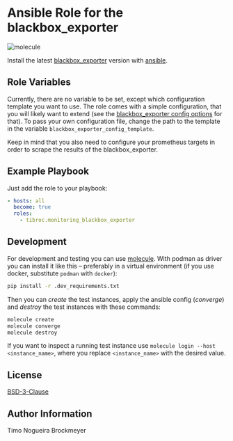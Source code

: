 # Ansible Role for the blackbox_exporter

![molecule](https://github.com/tibroc/monitoring_loki/actions/workflows/molecule.yml/badge.svg)

Install the latest [blackbox_exporter](https://github.com/prometheus/blackbox_exporter) version with [ansible](https://docs.ansible.com/).

## Role Variables

Currently, there are no variable to be set, except which configuration template you want to use.
The role comes with a simple configuration, that you will likely want to extend (see the [blackbox_exporter config options](https://github.com/prometheus/blackbox_exporter/blob/master/CONFIGURATION.md) for that).
To pass your own configuration file, change the path to the template in the variable `blackbox_exporter_config_template`.

Keep in mind that you also need to configure your prometheus targets in order to scrape the results of the blackbox_exporter.

## Example Playbook

Just add the role to your playbook:

```yaml
- hosts: all
  become: true
  roles:
    - tibroc.monitoring_blackbox_exporter
```

## Development

For development and testing you can use [molecule](https://molecule.readthedocs.io/en/latest/).
With podman as driver you can install it like this – preferably in a virtual environment (if you use docker, substitute `podman` with `docker`):

```bash
pip install -r .dev_requirements.txt
```

Then you can *create* the test instances, apply the ansible config (*converge*) and *destroy* the test instances with these commands:

```bash
molecule create
molecule converge
molecule destroy
```

If you want to inspect a running test instance use `molecule login --host <instance_name>`, where you replace `<instance_name>` with the desired value.

## License

[BSD-3-Clause](LICENSE)

## Author Information

Timo Nogueira Brockmeyer
